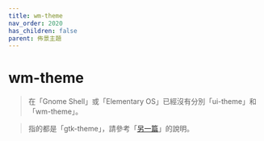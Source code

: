 ```yaml
---
title: wm-theme
nav_order: 2020
has_children: false
parent: 佈景主題
---
```



# wm-theme


> 在「Gnome Shell」或「Elementary OS」已經沒有分別「ui-theme」和「wm-theme」。

> 指的都是「gtk-theme」，請參考「[另一篇](ui-theme)」的說明。


